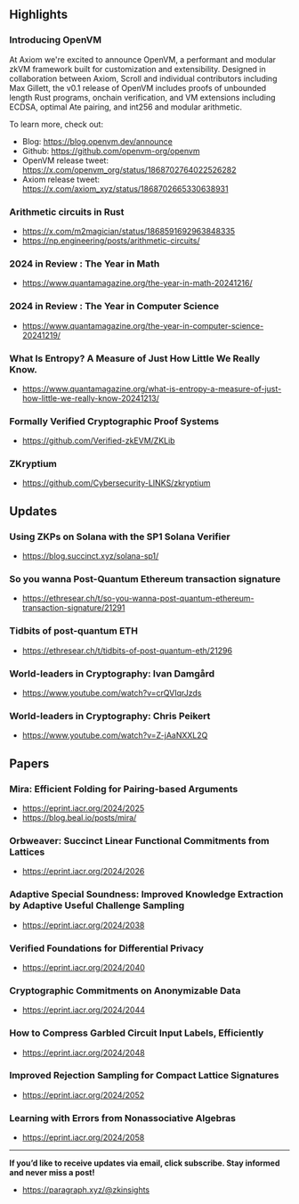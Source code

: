 ## Highlights
### Introducing OpenVM
At Axiom we're excited to announce OpenVM, a performant and modular zkVM framework built for customization and extensibility. Designed in collaboration between Axiom, Scroll and individual contributors including Max Gillett, the v0.1 release of OpenVM includes proofs of unbounded length Rust programs, onchain verification, and VM extensions including ECDSA, optimal Ate pairing, and int256 and modular arithmetic.

To learn more, check out:
* Blog: <https://blog.openvm.dev/announce>
* Github: <https://github.com/openvm-org/openvm>
* OpenVM release tweet: <https://x.com/openvm_org/status/1868702764022526282>
* Axiom release tweet: <https://x.com/axiom_xyz/status/1868702665330638931>

### Arithmetic circuits in Rust
- <https://x.com/m2magician/status/1868591692963848335>
- <https://np.engineering/posts/arithmetic-circuits/>
### 2024 in Review : The Year in Math
- <https://www.quantamagazine.org/the-year-in-math-20241216/>
### 2024 in Review : The Year in Computer Science
- <https://www.quantamagazine.org/the-year-in-computer-science-20241219/>
### What Is Entropy? A Measure of Just How Little We Really Know.
- <https://www.quantamagazine.org/what-is-entropy-a-measure-of-just-how-little-we-really-know-20241213/>

### Formally Verified Cryptographic Proof Systems
- <https://github.com/Verified-zkEVM/ZKLib>
### ZKryptium
- <https://github.com/Cybersecurity-LINKS/zkryptium>

## Updates
### Using ZKPs on Solana with the SP1 Solana Verifier
- <https://blog.succinct.xyz/solana-sp1/>
### So you wanna Post-Quantum Ethereum transaction signature
- <https://ethresear.ch/t/so-you-wanna-post-quantum-ethereum-transaction-signature/21291>
### Tidbits of post-quantum ETH
- <https://ethresear.ch/t/tidbits-of-post-quantum-eth/21296>
### World-leaders in Cryptography: Ivan Damgård
- <https://www.youtube.com/watch?v=crQVIqrJzds>
### World-leaders in Cryptography: Chris Peikert
- <https://www.youtube.com/watch?v=Z-jAaNXXL2Q>

## Papers
### Mira: Efficient Folding for Pairing-based Arguments
- <https://eprint.iacr.org/2024/2025>
- <https://blog.beal.io/posts/mira/>
### Orbweaver: Succinct Linear Functional Commitments from Lattices
- <https://eprint.iacr.org/2024/2026>
### Adaptive Special Soundness: Improved Knowledge Extraction by Adaptive Useful Challenge Sampling
- <https://eprint.iacr.org/2024/2038>
### Verified Foundations for Differential Privacy
- <https://eprint.iacr.org/2024/2040>
### Cryptographic Commitments on Anonymizable Data
- <https://eprint.iacr.org/2024/2044>
### How to Compress Garbled Circuit Input Labels, Efficiently
- <https://eprint.iacr.org/2024/2048>
### Improved Rejection Sampling for Compact Lattice Signatures
- <https://eprint.iacr.org/2024/2052>
### Learning with Errors from Nonassociative Algebras
- <https://eprint.iacr.org/2024/2058>


---
**If you’d like to receive updates via email, click subscribe. Stay informed and never miss a post!**

- <https://paragraph.xyz/@zkinsights>
